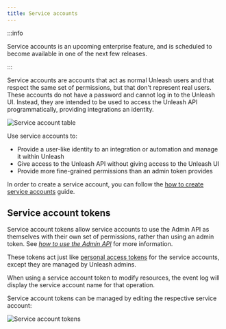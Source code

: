 ```yaml
---
title: Service accounts
---
```


:::info

Service accounts is an upcoming enterprise feature, and is scheduled to become available in one of the next few releases.

:::

Service accounts are accounts that act as normal Unleash users and that respect the same set of permissions, but that don't represent real users. These accounts do not have a password and cannot log in to the Unleash UI. Instead, they are intended to be used to access the Unleash API programmatically, providing integrations an identity.

![Service account table](/img/service-account-table.png)

Use service accounts to:

- Provide a user-like identity to an integration or automation and manage it within Unleash
- Give access to the Unleash API without giving access to the Unleash UI
- Provide more fine-grained permissions than an admin token provides

In order to create a service account, you can follow the [how to create service accounts](../how-to/how-to-create-service-accounts.mdx) guide.

## Service account tokens

Service account tokens allow service accounts to use the Admin API as themselves with their own set of permissions, rather than using an admin token. See [_how to use the Admin API_](../how-to/how-to-use-the-admin-api.md) for more information.

These tokens act just like [personal access tokens](./api-tokens-and-client-keys.mdx#personal-access-tokens) for the service accounts, except they are managed by Unleash admins.

When using a service account token to modify resources, the event log will display the service account name for that operation.

Service account tokens can be managed by editing the respective service account: 

![Service account tokens](/img/service-account-tokens.png)
